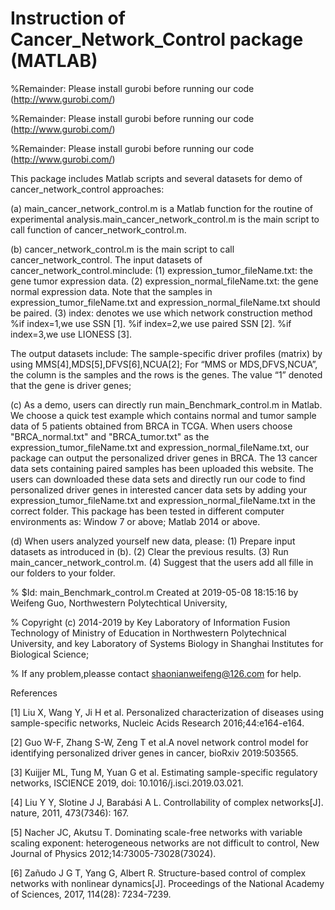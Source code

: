 # Instruction of Cancer_Network_Control package (MATLAB)
%Remainder: Please install gurobi before running our code (http://www.gurobi.com/)

%Remainder: Please install gurobi before running our code (http://www.gurobi.com/)

%Remainder: Please install gurobi before running our code (http://www.gurobi.com/)

This package includes Matlab scripts and several datasets for demo of cancer_network_control approaches:

(a)	main_cancer_network_control.m is a Matlab function for the routine of experimental analysis.main_cancer_network_control.m is the
main script to call function of cancer_network_control.m.

(b) cancer_network_control.m is the main script to call cancer_network_control. The input datasets of cancer_network_control.minclude: (1) expression_tumor_fileName.txt: the gene tumor expression data. (2) expression_normal_fileName.txt: the gene normal expression data. Note that the samples in expression_tumor_fileName.txt and expression_normal_fileName.txt should be paired. (3) index: denotes we use which network construction method %if index=1,we use SSN [1]. %if index=2,we use paired SSN [2]. %if index=3,we use LIONESS [3].

The output datasets include: The sample-specific driver profiles (matrix) by using MMS[4],MDS[5],DFVS[6],NCUA[2]; For “MMS or MDS,DFVS,NCUA”, the column is the samples and the rows is the genes. The value “1” denoted that the gene is driver genes;

(c) As a demo, users can directly run main_Benchmark_control.m in Matlab. We choose a quick test example which contains normal and tumor sample data of 5 patients obtained from BRCA in TCGA. When users choose "BRCA_normal.txt" and "BRCA_tumor.txt" as the expression_tumor_fileName.txt and expression_normal_fileName.txt, our package can output the personalized driver genes in BRCA. The 13 cancer data sets containing paired samples has been uploaded this website. The users can downloaded these data sets and directly run our code to find personalized driver genes in interested cancer data sets by adding your expression_tumor_fileName.txt and expression_normal_fileName.txt in the correct folder. This package has been tested in different computer environments as: Window 7 or above; Matlab 2014 or above.

(d) When users analyzed yourself new data, please: (1) Prepare input datasets as introduced in (b). (2) Clear the previous results. (3) Run main_cancer_network_control.m. (4) Suggest that the users add all fille in our folders to your folder.

% $Id: main_Benchmark_control.m Created at 2019-05-08 18:15:16 by Weifeng Guo, Northwestern Polytechtical University,

% Copyright (c) 2014-2019 by Key Laboratory of Information Fusion Technology of Ministry of Education in Northwestern Polytechnical
University, and key Laboratory of Systems Biology in Shanghai Institutes for Biological Science;

% If any problem,pleasse contact shaonianweifeng@126.com for help.

References

[1] Liu X, Wang Y, Ji H et al. Personalized characterization of diseases using sample-specific networks, Nucleic Acids Research 2016;44:e164-e164.

[2] Guo W-F, Zhang S-W, Zeng T et al.A novel network control model for identifying personalized driver genes in cancer, bioRxiv 2019:503565.

[3] Kuijjer ML, Tung M, Yuan G et al. Estimating sample-specific regulatory networks, ISCIENCE 2019, doi: 10.1016/j.isci.2019.03.021.

[4] Liu Y Y, Slotine J J, Barabási A L. Controllability of complex networks[J]. nature, 2011, 473(7346): 167.

[5] Nacher JC, Akutsu T. Dominating scale-free networks with variable scaling exponent: heterogeneous networks are not difficult to control, New Journal of Physics 2012;14:73005-73028(73024).

[6] Zañudo J G T, Yang G, Albert R. Structure-based control of complex networks with nonlinear dynamics[J]. Proceedings of the National Academy of Sciences, 2017, 114(28): 7234-7239.
